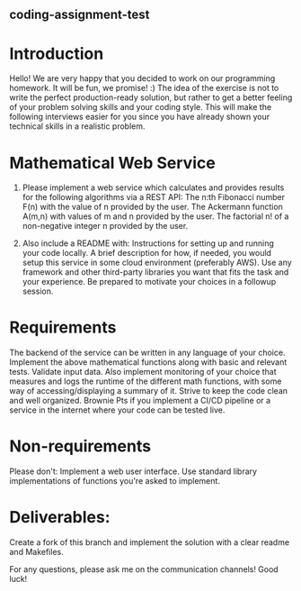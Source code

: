 ## coding-assignment-test


# Introduction

Hello! We are very happy that you decided to work on our programming homework. It will be fun, we promise! :)
The idea of the exercise is not to write the perfect production-ready solution, but rather to get a better feeling of your problem solving skills and your coding style.
This will make the following interviews easier for you since you have already shown your technical skills in a realistic problem.

# Mathematical Web Service

1) Please implement a web service which calculates and provides results for the following algorithms via a REST API:
The n:th Fibonacci number F(n) with the value of n provided by the user.
The Ackermann function A(m,n) with values of m and n provided by the user.
The factorial n! of a non-negative integer n provided by the user.

2) Also include a README with:
Instructions for setting up and running your code locally.
A brief description for how, if needed, you would setup this service in some cloud environment (preferably AWS).
Use any framework and other third-party libraries you want that fits the task and your experience. Be prepared to motivate your choices in a followup session.

# Requirements
The backend of the service can be written in any language of your choice.
Implement the above mathematical functions along with basic and relevant tests.
Validate input data.
Also implement monitoring of your choice that measures and logs the runtime of the different math functions, with some way of accessing/displaying a summary of it.
Strive to keep the code clean and well organized.
Brownie Pts if you implement a CI/CD pipeline or a service in the internet where your code can be tested live. 

# Non-requirements
Please don't:
Implement a web user interface.
Use standard library implementations of functions you're asked to implement.


# Deliverables:
Create a fork of this branch and implement the solution with a clear readme and Makefiles.

For any questions, please ask me on the communication channels!
Good luck!

